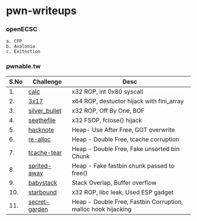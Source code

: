 # pwn-writeups

### openECSC
    a. CFP
    b. Avalonia
    c. Exitnction

### pwnable.tw

| S.No | Challenge | Desc |
|------|-----------|------------------|
| 1.    | [calc](pwnable.tw/calc.md) | x32 ROP, int 0x80 syscall |
| 2.    | [3x17](pwnable.tw/3x17.md) | x64 ROP, destuctor hijack with fini_array |
| 3.    | [silver_bullet](pwnable.tw/silver_bullet.md) | x32 ROP, Off By One, BOF |
| 4.    | [seethefile](pwnable.tw/seethefile.md) | x32 FSOP, fclose() hijack |
| 5.    | [hacknote](pwnable.tw/hacknote.md) | Heap- Use After Free, GOT overwrite |
| 6.    | [re-alloc](pwnable.tw/re-alloc.md) | Heap - Double Free, tcache corruption|
| 7.    | [tcache-tear](pwnable.tw/tcache-tear.md) | Heap - Double Free, Fake unsorted bin Chunk|
| 8.    | [sprited-away](pwnable.tw/spirited-away.md) | Heap - Fake fastbin chunk passed to free() |
| 9.    | [babystack](pwnable.tw/babystack.md) | Stack Overlap, Buffer overflow |
| 10.    | [starbound](pwnable.tw/starbound.md) | x32 ROP, libc leak, Used ESP gadget |
| 11.    | [secret-garden](pwnable.tw/secret-garden.md) | Heap - Double Free, Fastbin Corruption, malloc hook hijacking |
